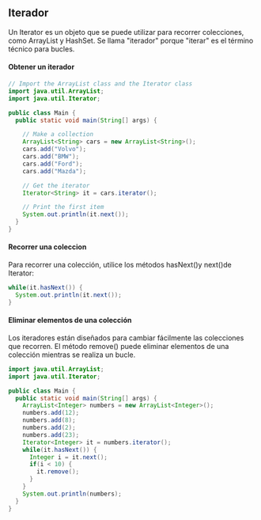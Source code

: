 ## Iterador
 
Un Iterator es un objeto que se puede utilizar para recorrer colecciones, como ArrayList y HashSet. Se llama "iterador" porque "iterar" es el término técnico para bucles.

#### Obtener un iterador

```java
// Import the ArrayList class and the Iterator class
import java.util.ArrayList;
import java.util.Iterator;

public class Main {
  public static void main(String[] args) {

    // Make a collection
    ArrayList<String> cars = new ArrayList<String>();
    cars.add("Volvo");
    cars.add("BMW");
    cars.add("Ford");
    cars.add("Mazda");

    // Get the iterator
    Iterator<String> it = cars.iterator();

    // Print the first item
    System.out.println(it.next());
  }
}
```

#### Recorrer una coleccion
Para recorrer una colección, utilice los métodos hasNext()y next()de Iterator:

```java
while(it.hasNext()) {
  System.out.println(it.next());
}
```

#### Eliminar elementos de una colección

Los iteradores están diseñados para cambiar fácilmente las colecciones que recorren. El método remove() puede eliminar elementos de una colección mientras se realiza un bucle.

```java
import java.util.ArrayList;
import java.util.Iterator;

public class Main {
  public static void main(String[] args) {
    ArrayList<Integer> numbers = new ArrayList<Integer>();
    numbers.add(12);
    numbers.add(8);
    numbers.add(2);
    numbers.add(23);
    Iterator<Integer> it = numbers.iterator();
    while(it.hasNext()) {
      Integer i = it.next();
      if(i < 10) {
        it.remove();
      }
    }
    System.out.println(numbers);
  }
}
```